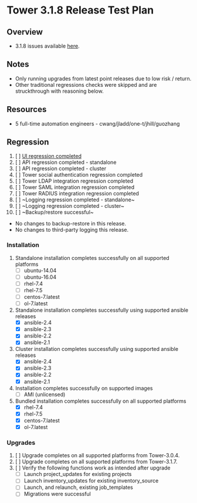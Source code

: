 # Tower 3.1.8 Release Test Plan

## Overview

* 3.1.8 issues available [here](https://github.com/ansible/tower/issues?q=is%3Aopen+is%3Aissue+milestone%3Arelease_3.1.8).

## Notes

* Only running upgrades from latest point releases due to low risk / return.
* Other traditional regressions checks were skipped and are struckthrough with reasoning below.

## Resources
* 5 full-time automation engineers - cwang/jladd/one-t/jhill/guozhang

## Regression
1. [ ] [UI regression completed](https://docs.google.com/document/d/1fCOn33OzpuSEa4R_b8MuFJzRBITqdAZlmfM0jUcziuc/edit)
1. [ ] API regression completed - standalone
1. [ ] API regression completed - cluster
1. [ ] Tower social authentication regression completed
1. [ ] Tower LDAP integration regression completed
1. [ ] Tower SAML integration regression completed
1. [ ] Tower RADIUS integration regression completed
1. [ ] ~Logging regression completed - standalone~
1. [ ] ~Logging regression completed - cluster~
1. [ ] ~Backup/restore successful~
* No changes to backup-restore in this release.
* No changes to third-party logging this release.

### Installation
1. Standalone installation completes successfully on all supported platforms
    * [ ] ubuntu-14.04
    * [ ] ubuntu-16.04
    * [ ] rhel-7.4
    * [ ] rhel-7.5
    * [ ] centos-7.latest
    * [ ] ol-7.latest
1. Standalone installation completes successfully using supported ansible releases
    * [x] ansible-2.4
    * [x] ansible-2.3
    * [x] ansible-2.2
    * [x] ansible-2.1
1. Cluster installation completes successfully using supported ansible releases
    * [x] ansible-2.4
    * [x] ansible-2.3
    * [x] ansible-2.2
    * [x] ansible-2.1
1. Installation completes successfully on supported images
    * [ ] AMI (unlicensed)
1. Bundled installation completes successfully on all supported platforms
    * [x] rhel-7.4
    * [x] rhel-7.5
    * [x] centos-7.latest
    * [x] ol-7.latest

### Upgrades
1. [ ] Upgrade completes on all supported platforms from Tower-3.0.4.
1. [ ] Upgrade completes on all supported platforms from Tower-3.1.7.
1. [ ] Verify the following functions work as intended after upgrade
    * [ ] Launch project_updates for existing projects
    * [ ] Launch inventory_updates for existing inventory_source
    * [ ] Launch, and relaunch, existing job_templates
    * [ ] Migrations were successful
